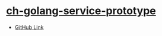 # [ch-golang-service-prototype](ch-golang-service-prototype.md)
* [GitHub Link](https://github.com/stdev/ch-golang-service-prototype)
